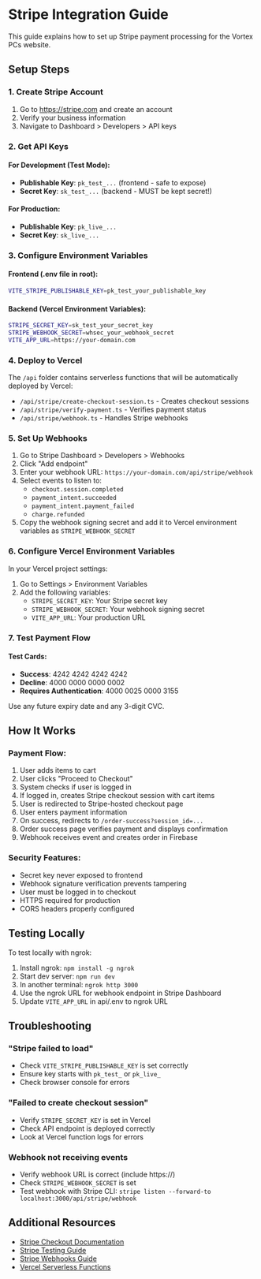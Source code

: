 # Stripe Integration Guide

This guide explains how to set up Stripe payment processing for the Vortex PCs website.

## Setup Steps

### 1. Create Stripe Account

1. Go to https://stripe.com and create an account
2. Verify your business information
3. Navigate to Dashboard > Developers > API keys

### 2. Get API Keys

#### For Development (Test Mode):

- **Publishable Key**: `pk_test_...` (frontend - safe to expose)
- **Secret Key**: `sk_test_...` (backend - MUST be kept secret!)

#### For Production:

- **Publishable Key**: `pk_live_...`
- **Secret Key**: `sk_live_...`

### 3. Configure Environment Variables

#### Frontend (.env file in root):

```bash
VITE_STRIPE_PUBLISHABLE_KEY=pk_test_your_publishable_key
```

#### Backend (Vercel Environment Variables):

```bash
STRIPE_SECRET_KEY=sk_test_your_secret_key
STRIPE_WEBHOOK_SECRET=whsec_your_webhook_secret
VITE_APP_URL=https://your-domain.com
```

### 4. Deploy to Vercel

The `/api` folder contains serverless functions that will be automatically deployed by Vercel:

- `/api/stripe/create-checkout-session.ts` - Creates checkout sessions
- `/api/stripe/verify-payment.ts` - Verifies payment status
- `/api/stripe/webhook.ts` - Handles Stripe webhooks

### 5. Set Up Webhooks

1. Go to Stripe Dashboard > Developers > Webhooks
2. Click "Add endpoint"
3. Enter your webhook URL: `https://your-domain.com/api/stripe/webhook`
4. Select events to listen to:
   - `checkout.session.completed`
   - `payment_intent.succeeded`
   - `payment_intent.payment_failed`
   - `charge.refunded`
5. Copy the webhook signing secret and add it to Vercel environment variables as `STRIPE_WEBHOOK_SECRET`

### 6. Configure Vercel Environment Variables

In your Vercel project settings:

1. Go to Settings > Environment Variables
2. Add the following variables:
   - `STRIPE_SECRET_KEY`: Your Stripe secret key
   - `STRIPE_WEBHOOK_SECRET`: Your webhook signing secret
   - `VITE_APP_URL`: Your production URL

### 7. Test Payment Flow

#### Test Cards:

- **Success**: 4242 4242 4242 4242
- **Decline**: 4000 0000 0000 0002
- **Requires Authentication**: 4000 0025 0000 3155

Use any future expiry date and any 3-digit CVC.

## How It Works

### Payment Flow:

1. User adds items to cart
2. User clicks "Proceed to Checkout"
3. System checks if user is logged in
4. If logged in, creates Stripe checkout session with cart items
5. User is redirected to Stripe-hosted checkout page
6. User enters payment information
7. On success, redirects to `/order-success?session_id=...`
8. Order success page verifies payment and displays confirmation
9. Webhook receives event and creates order in Firebase

### Security Features:

- Secret key never exposed to frontend
- Webhook signature verification prevents tampering
- User must be logged in to checkout
- HTTPS required for production
- CORS headers properly configured

## Testing Locally

To test locally with ngrok:

1. Install ngrok: `npm install -g ngrok`
2. Start dev server: `npm run dev`
3. In another terminal: `ngrok http 3000`
4. Use the ngrok URL for webhook endpoint in Stripe Dashboard
5. Update `VITE_APP_URL` in api/.env to ngrok URL

## Troubleshooting

### "Stripe failed to load"

- Check `VITE_STRIPE_PUBLISHABLE_KEY` is set correctly
- Ensure key starts with `pk_test_` or `pk_live_`
- Check browser console for errors

### "Failed to create checkout session"

- Verify `STRIPE_SECRET_KEY` is set in Vercel
- Check API endpoint is deployed correctly
- Look at Vercel function logs for errors

### Webhook not receiving events

- Verify webhook URL is correct (include https://)
- Check `STRIPE_WEBHOOK_SECRET` is set
- Test webhook with Stripe CLI: `stripe listen --forward-to localhost:3000/api/stripe/webhook`

## Additional Resources

- [Stripe Checkout Documentation](https://stripe.com/docs/payments/checkout)
- [Stripe Testing Guide](https://stripe.com/docs/testing)
- [Stripe Webhooks Guide](https://stripe.com/docs/webhooks)
- [Vercel Serverless Functions](https://vercel.com/docs/concepts/functions/serverless-functions)
